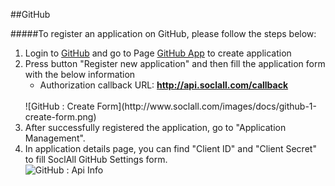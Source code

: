 ##GitHub

#####To register an application on GitHub, please follow the steps below:

1. Login to [GitHub](https://github.com/) and go to Page [GitHub App](https://github.com/settings/applications) to create application
2. Press button "Register new application" and then fill the application form with the below information
    * Authorization callback URL: __http://api.soclall.com/callback__
    <br/>
    ![GitHub : Create Form](http://www.soclall.com/images/docs/github-1-create-form.png)
    <br/>
3. After successfully registered the application, go to "Application Management".
4. In application details page, you can find "Client ID" and "Client Secret" to fill SoclAll GitHub Settings form.
    <br/>
    ![GitHub : Api Info](http://www.soclall.com/images/docs/github-2-app-info.png)
    <br/>